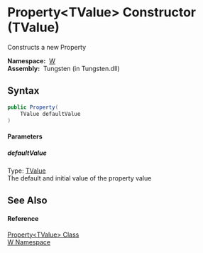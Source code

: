 Property&lt;TValue> Constructor (TValue)
========================================
  Constructs a new Property

  **Namespace:**  [W][1]  
  **Assembly:**  Tungsten (in Tungsten.dll)

Syntax
------

```csharp
public Property(
	TValue defaultValue
)
```

#### Parameters

##### *defaultValue*
Type: [TValue][2]  
The default and initial value of the property value


See Also
--------

#### Reference
[Property&lt;TValue> Class][2]  
[W Namespace][1]  

[1]: ../README.md
[2]: README.md